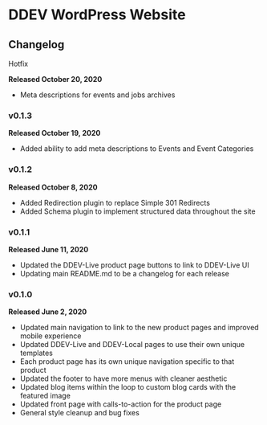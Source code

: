 # DDEV WordPress Website

## Changelog

Hotfix

**Released October 20, 2020**

- Meta descriptions for events and jobs archives

### v0.1.3

**Released October 19, 2020**

- Added ability to add meta descriptions to Events and Event Categories


### v0.1.2

**Released October 8, 2020**

- Added Redirection plugin to replace Simple 301 Redirects
- Added Schema plugin to implement structured data throughout the site

### v0.1.1

**Released June 11, 2020**

- Updated the DDEV-Live product page buttons to link to DDEV-Live UI
- Updating main README.md to be a changelog for each release

### v0.1.0

**Released June 2, 2020**

- Updated main navigation to link to the new product pages and improved mobile experience
- Updated DDEV-Live and DDEV-Local pages to use their own unique templates
- Each product page has its own unique navigation specific to that product
- Updated the footer to have more menus with cleaner aesthetic
- Updated blog items within the loop to custom blog cards with the featured image
- Updated front page with calls-to-action for the product page
- General style cleanup and bug fixes
